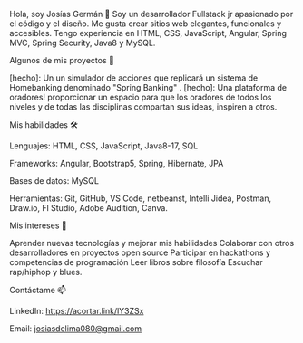 Hola, soy Josías Germán 👋
Soy un desarrollador Fullstack jr apasionado por el código y el diseño. Me gusta crear sitios web elegantes, funcionales y accesibles. 
Tengo experiencia en HTML, CSS, JavaScript, Angular, Spring MVC, Spring Security, Java8 y MySQL.

Algunos de mis proyectos 🚀

[hecho]: Un un simulador de acciones que replicará un sistema de Homebanking denominado "Spring Banking" .
[hecho]: Una plataforma de oradores! proporcionar un espacio para que los oradores de todos los niveles y de todas las disciplinas compartan sus ideas, inspiren a otros.

Mis habilidades 🛠️

Lenguajes: HTML, CSS, JavaScript, Java8-17, SQL

Frameworks: Angular, Bootstrap5, Spring, Hibernate, JPA

Bases de datos: MySQL

Herramientas: Git, GitHub, VS Code, netbeanst, Intelli Jidea, Postman, Draw.io, Fl Studio, Adobe Audition, Canva.

Mis intereses 🌱

Aprender nuevas tecnologías y mejorar mis habilidades
Colaborar con otros desarrolladores en proyectos open source
Participar en hackathons y competencias de programación
Leer libros sobre filosofía 
Escuchar rap/hiphop y blues.

Contáctame 📫

LinkedIn: https://acortar.link/lY3ZSx

Email: josiasdelima080@gmail.com

<!---
GermanDelima/GermanDelima is a ✨ special ✨ repository because its `README.md` (this file) appears on your GitHub profile.
You can click the Preview link to take a look at your changes.
--->
